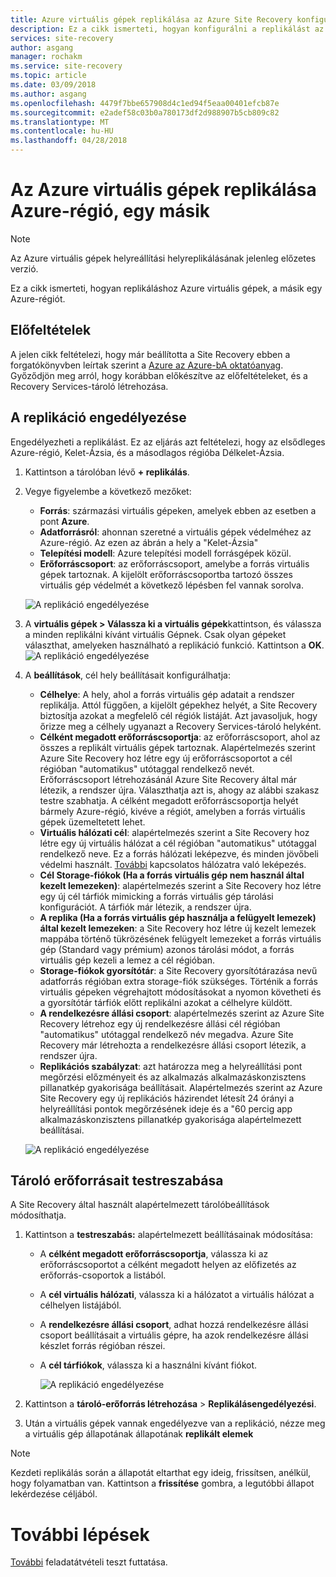 ```yaml
---
title: Azure virtuális gépek replikálása az Azure Site Recovery konfigurálása |} Microsoft Docs
description: Ez a cikk ismerteti, hogyan konfigurálni a replikálást az Azure virtuális gépeken, a másik a Site Recovery segítségével egy Azure-régiót.
services: site-recovery
author: asgang
manager: rochakm
ms.service: site-recovery
ms.topic: article
ms.date: 03/09/2018
ms.author: asgang
ms.openlocfilehash: 4479f7bbe657908d4c1ed94f5eaa00401efcb87e
ms.sourcegitcommit: e2adef58c03b0a780173df2d988907b5cb809c82
ms.translationtype: MT
ms.contentlocale: hu-HU
ms.lasthandoff: 04/28/2018
---
```

# <a name="replicate-azure-virtual-machines-to-another-azure-region"></a>Az Azure virtuális gépek replikálása Azure-régió, egy másik


>[!NOTE]
>
> Az Azure virtuális gépek helyreállítási helyreplikálásának jelenleg előzetes verzió.

Ez a cikk ismerteti, hogyan replikáláshoz Azure virtuális gépek, a másik egy Azure-régiót.

## <a name="prerequisites"></a>Előfeltételek

A jelen cikk feltételezi, hogy már beállította a Site Recovery ebben a forgatókönyvben leírtak szerint a [Azure az Azure-bA oktatóanyag](azure-to-azure-tutorial-enable-replication.md). Győződjön meg arról, hogy korábban előkészítve az előfeltételeket, és a Recovery Services-tároló létrehozása.



## <a name="enable-replication"></a>A replikáció engedélyezése

Engedélyezheti a replikálást. Ez az eljárás azt feltételezi, hogy az elsődleges Azure-régió, Kelet-Ázsia, és a másodlagos régióba Délkelet-Ázsia.

1. Kattintson a tárolóban lévő **+ replikálás**.
2. Vegye figyelembe a következő mezőket:
    - **Forrás**: származási virtuális gépeken, amelyek ebben az esetben a pont **Azure**.
    - **Adatforrásról**: ahonnan szeretné a virtuális gépek védelméhez az Azure-régió. Az ezen az ábrán a hely a "Kelet-Ázsia"
    - **Telepítési modell**: Azure telepítési modell forrásgépek közül.
    - **Erőforráscsoport**: az erőforráscsoport, amelybe a forrás virtuális gépek tartoznak. A kijelölt erőforráscsoportba tartozó összes virtuális gép védelmét a következő lépésben fel vannak sorolva.

    ![A replikáció engedélyezése](./media/site-recovery-replicate-azure-to-azure/enabledrwizard1.png)

3. A **virtuális gépek > Válassza ki a virtuális gépek**kattintson, és válassza a minden replikálni kívánt virtuális Gépnek. Csak olyan gépeket választhat, amelyeken használható a replikáció funkció. Kattintson a **OK**.
    ![A replikáció engedélyezése](./media/site-recovery-replicate-azure-to-azure/virtualmachine_selection.png)

4. A **beállítások**, cél hely beállításait konfigurálhatja:

    - **Célhelye**: A hely, ahol a forrás virtuális gép adatait a rendszer replikálja. Attól függően, a kijelölt gépekhez helyét, a Site Recovery biztosítja azokat a megfelelő cél régiók listáját. Azt javasoljuk, hogy őrizze meg a célhely ugyanazt a Recovery Services-tároló helyként.
    - **Célként megadott erőforráscsoportja**: az erőforráscsoport, ahol az összes a replikált virtuális gépek tartoznak. Alapértelmezés szerint Azure Site Recovery hoz létre egy új erőforráscsoportot a cél régióban "automatikus" utótaggal rendelkező nevét. Erőforráscsoport létrehozásánál Azure Site Recovery által már létezik, a rendszer újra. Választhatja azt is, ahogy az alábbi szakasz testre szabhatja. A célként megadott erőforráscsoportja helyét bármely Azure-régió, kivéve a régiót, amelyben a forrás virtuális gépek üzemeltetett lehet.
    - **Virtuális hálózati cél**: alapértelmezés szerint a Site Recovery hoz létre egy új virtuális hálózat a cél régióban "automatikus" utótaggal rendelkező neve. Ez a forrás hálózati leképezve, és minden jövőbeli védelmi használt. [További](site-recovery-network-mapping-azure-to-azure.md) kapcsolatos hálózatra való leképezés.
    - **Cél Storage-fiókok (Ha a forrás virtuális gép nem használ által kezelt lemezeken)**: alapértelmezés szerint a Site Recovery hoz létre egy új cél tárfiók mimicking a forrás virtuális gép tárolási konfigurációt. A tárfiók már létezik, a rendszer újra.
    - **A replika (Ha a forrás virtuális gép használja a felügyelt lemezek) által kezelt lemezeken**: a Site Recovery hoz létre új kezelt lemezek mappába történő tükrözésének felügyelt lemezeket a forrás virtuális gép (Standard vagy prémium) azonos tárolási módot, a forrás virtuális gép kezeli a lemez a cél régióban.
    - **Storage-fiókok gyorsítótár**: a Site Recovery gyorsítótárazása nevű adatforrás régióban extra storage-fiók szükséges. Történik a forrás virtuális gépeken végrehajtott módosításokat a nyomon követheti és a gyorsítótár tárfiók előtt replikálni azokat a célhelyre küldött.
    - **A rendelkezésre állási csoport**: alapértelmezés szerint az Azure Site Recovery létrehoz egy új rendelkezésre állási cél régióban "automatikus" utótaggal rendelkező név megadva. Azure Site Recovery már létrehozta a rendelkezésre állási csoport létezik, a rendszer újra.
    - **Replikációs szabályzat**: azt határozza meg a helyreállítási pont megőrzési előzményeit és az alkalmazás alkalmazáskonzisztens pillanatkép gyakorisága beállításait. Alapértelmezés szerint az Azure Site Recovery egy új replikációs házirendet létesít 24 órányi a helyreállítási pontok megőrzésének ideje és a "60 percig app alkalmazáskonzisztens pillanatkép gyakorisága alapértelmezett beállításai.

    ![A replikáció engedélyezése](./media/site-recovery-replicate-azure-to-azure/enabledrwizard3.PNG)

## <a name="customize-target-resources"></a>Tároló erőforrásait testreszabása

A Site Recovery által használt alapértelmezett tárolóbeállítások módosíthatja.

1. Kattintson a **testreszabás:** alapértelmezett beállításainak módosítása:
    - A **célként megadott erőforráscsoportja**, válassza ki az erőforráscsoportot a célként megadott helyen az előfizetés az erőforrás-csoportok a listából.
    - A **cél virtuális hálózati**, válassza ki a hálózatot a virtuális hálózat a célhelyen listájából.
    - A **rendelkezésre állási csoport**, adhat hozzá rendelkezésre állási csoport beállításait a virtuális gépre, ha azok rendelkezésre állási készlet forrás régióban részei.
    - A **cél tárfiókok**, válassza ki a használni kívánt fiókot.

        ![A replikáció engedélyezése](./media/site-recovery-replicate-azure-to-azure/customize.PNG)

2. Kattintson a **tároló-erőforrás létrehozása** > **Replikálásengedélyezési**.
3. Után a virtuális gépek vannak engedélyezve van a replikáció, nézze meg a virtuális gép állapotának állapotának **replikált elemek**

>[!NOTE]
>Kezdeti replikálás során a állapotát eltarthat egy ideig, frissítsen, anélkül, hogy folyamatban van. Kattintson a **frissítése** gombra, a legutóbbi állapot lekérdezése céljából.
>

# <a name="next-steps"></a>További lépések

[További](site-recovery-test-failover-to-azure.md) feladatátvételi teszt futtatása.
